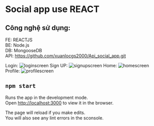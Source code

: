 # Social app use REACT

## Công nghệ sử dụng:

FE: REACTJS<br>
BE: Node.js<br>
DB: MongooseDB<br>
API: https://github.com/xuanlocgs2000/Api_social_app.git

Login:
![loginscreen](https://user-images.githubusercontent.com/60818381/204227966-8e7b82fe-022d-48d6-9c02-0d4c36046257.png)
Sign UP: 
![signupscreen](https://user-images.githubusercontent.com/60818381/204228109-2f8fc10a-4f2a-401e-8a6b-e7bd47695a95.png)
Home:
![homescreen](https://user-images.githubusercontent.com/60818381/204228291-e55a2483-1263-484d-acb8-19718d045891.png)
Profile:
![profilescreen](https://user-images.githubusercontent.com/60818381/204228407-e2c97106-81b5-480a-86a9-f736379c2581.png)


## `npm start`

Runs the app in the development mode.<br>
Open [http://localhost:3000](http://localhost:3000) to view it in the browser.

The page will reload if you make edits.<br>
You will also see any lint errors in the sconsole.

